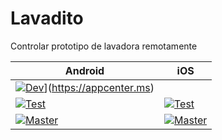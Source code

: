 # Lavadito
Controlar prototipo de lavadora remotamente

|Android|iOS|
|---|---|
|[![Dev](https://build.appcenter.ms/v0.1/apps/c295a648-2031-4cd5-a72f-eaaa5f9634a0/branches/dev/badge)](https://build.appcenter.ms/v0.1/apps/0622734a-cd31-442c-b7a6-7db89f0a5b96/branches/dev/badge)](https://appcenter.ms)|
|[![Test](https://build.appcenter.ms/v0.1/apps/c295a648-2031-4cd5-a72f-eaaa5f9634a0/branches/test/badge)](https://appcenter.ms)|[![Test](https://build.appcenter.ms/v0.1/apps/0622734a-cd31-442c-b7a6-7db89f0a5b96/branches/test/badge)](https://appcenter.ms)|
|[![Master](https://build.appcenter.ms/v0.1/apps/c295a648-2031-4cd5-a72f-eaaa5f9634a0/branches/master/badge)](https://appcenter.ms)|[![Master](https://build.appcenter.ms/v0.1/apps/0622734a-cd31-442c-b7a6-7db89f0a5b96/branches/master/badge)](https://appcenter.ms)|
